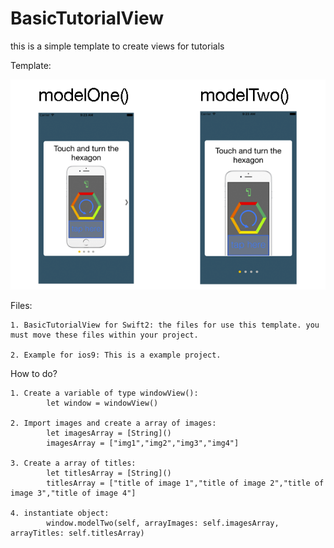 # BasicTutorialView
this is a simple template to create views for tutorials

Template:

![alt tag](imageModel.png)


Files:

    1. BasicTutorialView for Swift2: the files for use this template. you must move these files within your project.

    2. Example for ios9: This is a example project.

How to do?

    1. Create a variable of type windowView():
            let window = windowView()

    2. Import images and create a array of images:
            let imagesArray = [String]()
            imagesArray = ["img1","img2","img3","img4"]

    3. Create a array of titles:
            let titlesArray = [String]()
            titlesArray = ["title of image 1","title of image 2","title of image 3","title of image 4"]

    4. instantiate object:
            window.modelTwo(self, arrayImages: self.imagesArray, arrayTitles: self.titlesArray)




